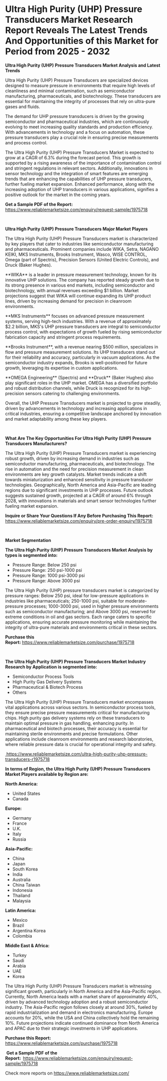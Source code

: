 <p><h1>Ultra High Purity (UHP) Pressure Transducers Market Research Report Reveals The Latest Trends And Opportunities of this Market for Period from 2025 - 2032</h1></p><p><strong>Ultra High Purity (UHP) Pressure Transducers Market Analysis and Latest Trends</strong></p>
<p><p>Ultra High Purity (UHP) Pressure Transducers are specialized devices designed to measure pressure in environments that require high levels of cleanliness and minimal contamination, such as semiconductor manufacturing, pharmaceuticals, and biotechnology. These transducers are essential for maintaining the integrity of processes that rely on ultra-pure gases and fluids.</p><p>The demand for UHP pressure transducers is driven by the growing semiconductor and pharmaceutical industries, which are continuously evolving to meet increasing quality standards and production efficiency. With advancements in technology and a focus on automation, these pressure transducers play a crucial role in ensuring precise measurements and process control.</p><p>The Ultra High Purity (UHP) Pressure Transducers Market is expected to grow at a CAGR of 6.3% during the forecast period. This growth is supported by a rising awareness of the importance of contamination control and stringent regulations in relevant sectors. Additionally, innovations in sensor technology and the integration of smart features are emerging trends that are enhancing the capabilities of UHP pressure transducers, further fueling market expansion. Enhanced performance, along with the increasing adoption of UHP transducers in various applications, signifies a positive outlook for the market in the coming years.</p></p>
<p><strong>Get a Sample PDF of the Report:&nbsp;</strong> <a href="https://www.reliablemarketsize.com/enquiry/request-sample/1975718?utm_campaign=3269&utm_medium=2&utm_source=Github&utm_content=ia&utm_term=07042025&utm_id=ultra-high-purity-uhp-pressure-transducers">https://www.reliablemarketsize.com/enquiry/request-sample/1975718</a></p>
<p>&nbsp;</p>
<p><strong>Ultra High Purity (UHP) Pressure Transducers Major Market Players</strong></p>
<p><p>The Ultra High Purity (UHP) Pressure Transducers market is characterized by key players that cater to industries like semiconductor manufacturing and pharmaceuticals. Prominent companies include WIKA, Setra, NAGANO KEIKI, MKS Instruments, Brooks Instrument, Wasco, WISE CONTROL, Omega (part of Spectris), Precision Sensors (United Electric Controls), and Druck (Baker Hughes).</p><p>**WIKA** is a leader in pressure measurement technology, known for its innovative UHP solutions. The company has reported steady growth due to its strong presence in various end markets, including semiconductor and biotechnology, with annual revenues exceeding $1 billion. Market projections suggest that WIKA will continue expanding its UHP product lines, driven by increasing demand for precision in cleanroom environments.</p><p>**MKS Instruments** focuses on advanced pressure measurement systems, serving high-tech industries. With a revenue of approximately $2.2 billion, MKS's UHP pressure transducers are integral to semiconductor process control, with expectations of growth fueled by rising semiconductor fabrication capacity and stringent process requirements.</p><p>**Brooks Instrument**, with a revenue nearing $500 million, specializes in flow and pressure measurement solutions. Its UHP transducers stand out for their reliability and accuracy, particularly in vacuum applications. As the semiconductor industry expands, Brooks is well-positioned for future growth, leveraging its expertise in custom applications.</p><p>**OMEGA Engineering** (Spectris) and **Druck** (Baker Hughes) also play significant roles in the UHP market. OMEGA has a diversified portfolio and robust distribution channels, while Druck is recognized for its high-precision sensors catering to challenging environments.</p><p>Overall, the UHP Pressure Transducers market is projected to grow steadily, driven by advancements in technology and increasing applications in critical industries, ensuring a competitive landscape anchored by innovation and market adaptability among these key players.</p></p>
<p>&nbsp;</p>
<p><strong>What Are The Key Opportunities For Ultra High Purity (UHP) Pressure Transducers Manufacturers?</strong></p>
<p><p>The Ultra High Purity (UHP) Pressure Transducers market is experiencing robust growth, driven by increasing demand in industries such as semiconductor manufacturing, pharmaceuticals, and biotechnology. The rise in automation and the need for precision measurement in clean environments are key growth catalysts. Market trends indicate a shift towards miniaturization and enhanced sensitivity in pressure transducer technologies. Geographically, North America and Asia-Pacific are leading regions due to significant investments in UHP processes. Future outlook suggests sustained growth, projected at a CAGR of around 6% through 2028, with innovations in materials and smart sensor technologies further fueling market expansion.</p></p>
<p><strong>Inquire or Share Your Questions If Any Before Purchasing This Report:</strong> <a href="https://www.reliablemarketsize.com/enquiry/pre-order-enquiry/1975718?utm_campaign=3269&utm_medium=2&utm_source=Github&utm_content=ia&utm_term=07042025&utm_id=ultra-high-purity-uhp-pressure-transducers">https://www.reliablemarketsize.com/enquiry/pre-order-enquiry/1975718</a></p>
<p>&nbsp;</p>
<p><strong>Market Segmentation</strong></p>
<p><strong>The Ultra High Purity (UHP) Pressure Transducers Market Analysis by types is segmented into:</strong></p>
<p><ul><li>Pressure Range: Below 250 psi</li><li>Pressure Range: 250 psi-1000 psi</li><li>Pressure Range: 1000 psi-3000 psi</li><li>Pressure Range: Above 3000 psi</li></ul></p>
<p><p>The Ultra High Purity (UHP) pressure transducers market is categorized by pressure ranges: Below 250 psi, ideal for low-pressure applications in industries like pharmaceuticals; 250-1000 psi, suitable for moderate-pressure processes; 1000-3000 psi, used in higher pressure environments such as semiconductor manufacturing; and Above 3000 psi, reserved for extreme conditions in oil and gas sectors. Each range caters to specific applications, ensuring accurate pressure monitoring while maintaining the integrity of ultra-pure materials and environments critical in these sectors.</p></p>
<p><strong>Purchase this Report:&nbsp;</strong><a href="https://www.reliablemarketsize.com/purchase/1975718?utm_campaign=3269&utm_medium=2&utm_source=Github&utm_content=ia&utm_term=07042025&utm_id=ultra-high-purity-uhp-pressure-transducers">https://www.reliablemarketsize.com/purchase/1975718</a></p>
<p>&nbsp;</p>
<p><strong>The Ultra High Purity (UHP) Pressure Transducers Market Industry Research by Application is segmented into:</strong></p>
<p><ul><li>Semiconductor Process Tools</li><li>High Purity Gas Delivery Systems</li><li>Pharmaceutical & Biotech Process</li><li>Others</li></ul></p>
<p><p>The Ultra High Purity (UHP) Pressure Transducers market encompasses vital applications across various sectors. In semiconductor process tools, they ensure precise pressure measurements critical for manufacturing chips. High purity gas delivery systems rely on these transducers to maintain optimal pressure in gas handling, enhancing purity. In pharmaceutical and biotech processes, their accuracy is essential for maintaining sterile environments and precise formulations. Other applications include cleanroom environments and research laboratories, where reliable pressure data is crucial for operational integrity and safety.</p></p>
<p><a href="https://www.reliablemarketsize.com/ultra-high-purity-uhp-pressure-transducers-r1975718?utm_campaign=3269&utm_medium=2&utm_source=Github&utm_content=ia&utm_term=07042025&utm_id=ultra-high-purity-uhp-pressure-transducers">&nbsp;https://www.reliablemarketsize.com/ultra-high-purity-uhp-pressure-transducers-r1975718</a></p>
<p><strong>In terms of Region, the Ultra High Purity (UHP) Pressure Transducers Market Players available by Region are:</strong></p>
<p>
    <p> <strong> North America: </strong>
        <ul>
            <li>United States</li>
            <li>Canada</li>
        </ul>
        </p> 
    <p> <strong> Europe: </strong>
        <ul>
            <li>Germany</li>
            <li>France</li>
            <li>U.K.</li>
            <li>Italy</li>
            <li>Russia</li>
        </ul>
        </p> 
    <p> <strong> Asia-Pacific: </strong>
        <ul>
            <li>China</li>
            <li>Japan</li>
            <li>South Korea</li>
            <li>India</li>
            <li>Australia</li>
            <li>China Taiwan</li>
            <li>Indonesia</li>
            <li>Thailand</li>
            <li>Malaysia</li>
        </ul>
        </p> 
    <p> <strong> Latin America: </strong>
        <ul>
            <li>Mexico</li>
            <li>Brazil</li>
            <li>Argentina Korea</li>
            <li>Colombia</li>
        </ul>
        </p> 
    <p> <strong> Middle East & Africa: </strong>
        <ul>
            <li>Turkey</li>
            <li>Saudi</li>
            <li>Arabia</li>
            <li>UAE</li>
            <li>Korea</li>
        </ul>
    </p>
    </p>
<p><p>The Ultra High Purity (UHP) Pressure Transducers market is witnessing significant growth, particularly in North America and the Asia-Pacific region. Currently, North America leads with a market share of approximately 40%, driven by advanced technology adoption and a robust semiconductor industry. The Asia-Pacific region follows closely at around 30%, fueled by rapid industrialization and demand in electronics manufacturing. Europe accounts for 20%, while the USA and China collectively hold the remaining 10%. Future projections indicate continued dominance from North America and APAC due to their strategic investments in UHP applications.</p></p>
<p><strong>Purchase this Report: </strong><a href="https://www.reliablemarketsize.com/purchase/1975718?utm_campaign=3269&utm_medium=2&utm_source=Github&utm_content=ia&utm_term=07042025&utm_id=ultra-high-purity-uhp-pressure-transducers">https://www.reliablemarketsize.com/purchase/1975718</a></p>
<p>&nbsp;<strong>Get a Sample PDF of the Report:&nbsp;&nbsp;</strong><a href="https://www.reliablemarketsize.com/enquiry/request-sample/1975718?utm_campaign=3269&utm_medium=2&utm_source=Github&utm_content=ia&utm_term=07042025&utm_id=ultra-high-purity-uhp-pressure-transducers">https://www.reliablemarketsize.com/enquiry/request-sample/1975718</a></p>
<p><strong></strong></p>
<p>Check more reports on <a href="https://www.reliablemarketsize.com/?utm_campaign=3269&utm_medium=2&utm_source=Github&utm_content=ia&utm_term=07042025&utm_id=ultra-high-purity-uhp-pressure-transducers">https://www.reliablemarketsize.com/</a></p>
